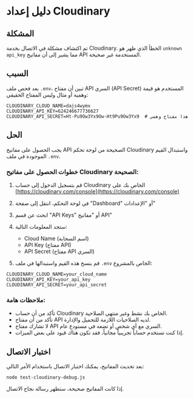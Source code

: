 # دليل إعداد Cloudinary

## المشكلة

تم اكتشاف مشكلة في الاتصال بخدمة Cloudinary. الخطأ الذي ظهر هو `unknown api_key` مما يشير إلى أن مفاتيح API المستخدمة غير صحيحة.

## السبب

بعد فحص ملف `.env`، تبين أن مفتاح API السري (API Secret) المستخدم هو قيمة وهمية أو مثال وليس المفتاح الحقيقي:

```
CLOUDINARY_CLOUD_NAME=dajs4wymx
CLOUDINARY_API_KEY=624246677736627
CLOUDINARY_API_SECRET=Ht-Pu9Ow3Yx9Ow-Ht9Pu9Ow3Yx9  # هذا مفتاح وهمي
```

## الحل

يجب الحصول على مفاتيح API الصحيحة من لوحة تحكم Cloudinary واستبدال القيم الموجودة في ملف `.env`.

### خطوات الحصول على مفاتيح Cloudinary الصحيحة:

1. قم بتسجيل الدخول إلى حساب Cloudinary الخاص بك على [https://cloudinary.com/console](https://cloudinary.com/console)

2. في لوحة التحكم، انتقل إلى صفحة "Dashboard" أو "الإعدادات"

3. ابحث عن قسم "API Keys" أو "مفاتيح API"

4. ستجد المعلومات التالية:
   - Cloud Name (اسم السحابة)
   - API Key (مفتاح API)
   - API Secret (مفتاح API السري)

5. قم بنسخ هذه القيم واستبدالها في ملف `.env` الخاص بالمشروع:

```
CLOUDINARY_CLOUD_NAME=your_cloud_name
CLOUDINARY_API_KEY=your_api_key
CLOUDINARY_API_SECRET=your_api_secret
```

### ملاحظات هامة:

- تأكد من أن حساب Cloudinary الخاص بك نشط وغير منتهي الصلاحية.
- تأكد من أن مفتاح API لديه الصلاحيات اللازمة للتحميل والإدارة.
- لا تشارك مفتاح API السري مع أي شخص أو تضعه في مستودع عام.
- إذا كنت تستخدم حساباً تجريبياً مجانياً، فقد تكون هناك قيود على بعض الميزات.

## اختبار الاتصال

بعد تحديث المفاتيح، يمكنك اختبار الاتصال باستخدام الأمر التالي:

```
node test-cloudinary-debug.js
```

إذا كانت المفاتيح صحيحة، ستظهر رسالة نجاح الاتصال.